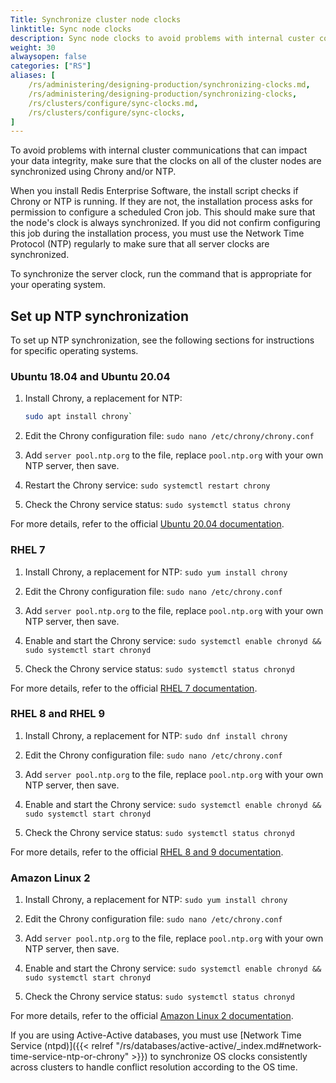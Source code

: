 ```yaml
---
Title: Synchronize cluster node clocks
linktitle: Sync node clocks
description: Sync node clocks to avoid problems with internal custer communication.
weight: 30
alwaysopen: false
categories: ["RS"]
aliases: [
    /rs/administering/designing-production/synchronizing-clocks.md,
    /rs/administering/designing-production/synchronizing-clocks,
    /rs/clusters/configure/sync-clocks.md,
    /rs/clusters/configure/sync-clocks,
]
---
```

To avoid problems with internal cluster communications that can impact your data integrity,
make sure that the clocks on all of the cluster nodes are synchronized using Chrony and/or NTP.

When you install Redis Enterprise Software,
the install script checks if Chrony or NTP is running.
If they are not, the installation process asks for permission to configure a scheduled Cron job.
This should make sure that the node's clock is always synchronized.
If you did not confirm configuring this job during the installation process,
you must use the Network Time Protocol (NTP) regularly to make sure that all server clocks are synchronized.

To synchronize the server clock, run the command that is appropriate for your operating system.

## Set up NTP synchronization

To set up NTP synchronization, see the following sections for instructions for specific operating systems.

### Ubuntu 18.04 and Ubuntu 20.04

1. Install Chrony, a replacement for NTP:
   ```sh
   sudo apt install chrony`
   ```
   
2. Edit the Chrony configuration file: `sudo nano /etc/chrony/chrony.conf`

3. Add `server pool.ntp.org` to the file, replace `pool.ntp.org` with your own NTP server, then save.

4. Restart the Chrony service: ```sudo systemctl restart chrony```

5. Check the Chrony service status: ```sudo systemctl status chrony```

For more details, refer to the official [Ubuntu 20.04 documentation](https://ubuntu.com/server/docs/network-ntp).

### RHEL 7

1. Install Chrony, a replacement for NTP: ```sudo yum install chrony```

2. Edit the Chrony configuration file: ```sudo nano /etc/chrony.conf```

3. Add `server pool.ntp.org` to the file, replace `pool.ntp.org` with your own NTP server, then save.

4. Enable and start the Chrony service: ```sudo systemctl enable chronyd && sudo systemctl start chronyd```

5. Check the Chrony service status: ```sudo systemctl status chronyd```

For more details, refer to the official [RHEL 7 documentation](https://access.redhat.com/documentation/en-us/red_hat_enterprise_linux/7/html/system_administrators_guide/sect-using_chrony).

### RHEL 8 and RHEL 9

1. Install Chrony, a replacement for NTP: ```sudo dnf install chrony```

2. Edit the Chrony configuration file: ```sudo nano /etc/chrony.conf```

3. Add `server pool.ntp.org` to the file, replace `pool.ntp.org` with your own NTP server, then save.

4. Enable and start the Chrony service: ```sudo systemctl enable chronyd && sudo systemctl start chronyd```

5. Check the Chrony service status: ```sudo systemctl status chronyd```

For more details, refer to the official [RHEL 8 and 9 documentation](https://access.redhat.com/documentation/en-us/red_hat_enterprise_linux/8/html/configuring_basic_system_settings/using-chrony-to-configure-ntp).

### Amazon Linux 2

1. Install Chrony, a replacement for NTP: ```sudo yum install chrony```

2. Edit the Chrony configuration file: ```sudo nano /etc/chrony.conf```

3. Add `server pool.ntp.org` to the file, replace `pool.ntp.org` with your own NTP server, then save.

4. Enable and start the Chrony service: ```sudo systemctl enable chronyd && sudo systemctl start chronyd```

5. Check the Chrony service status: ```sudo systemctl status chronyd```

For more details, refer to the official [Amazon Linux 2 documentation](https://docs.aws.amazon.com/AWSEC2/latest/UserGuide/set-time.html).

If you are using Active-Active databases, you must use [Network Time Service (ntpd)]({{< relref "/rs/databases/active-active/_index.md#network-time-service-ntp-or-chrony" >}})
to synchronize OS clocks consistently across clusters to handle conflict resolution according to the OS time.
